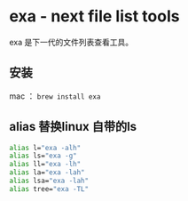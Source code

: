 # exa - next file list tools

exa 是下一代的文件列表查看工具。

## 安装

mac ： `brew install exa`

## alias 替换linux 自带的ls

```bash
alias l="exa -alh"
alias ls="exa -g"
alias ll="exa -lh"
alias la="exa -lah"
alias lsa="exa -lah"
alias tree="exa -TL"
```
